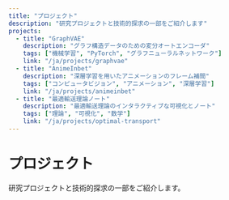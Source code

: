 ```yaml
---
title: "プロジェクト"
description: "研究プロジェクトと技術的探求の一部をご紹介します"
projects:
  - title: "GraphVAE"
    description: "グラフ構造データのための変分オートエンコーダ"
    tags: ["機械学習", "PyTorch", "グラフニューラルネットワーク"]
    link: "/ja/projects/graphvae"
  - title: "AnimeInbet"
    description: "深層学習を用いたアニメーションのフレーム補間"
    tags: ["コンピュータビジョン", "アニメーション", "深層学習"]
    link: "/ja/projects/animeinbet"
  - title: "最適輸送理論ノート"
    description: "最適輸送理論のインタラクティブな可視化とノート"
    tags: ["理論", "可視化", "数学"]
    link: "/ja/projects/optimal-transport"
---
```


# プロジェクト

研究プロジェクトと技術的探求の一部をご紹介します。